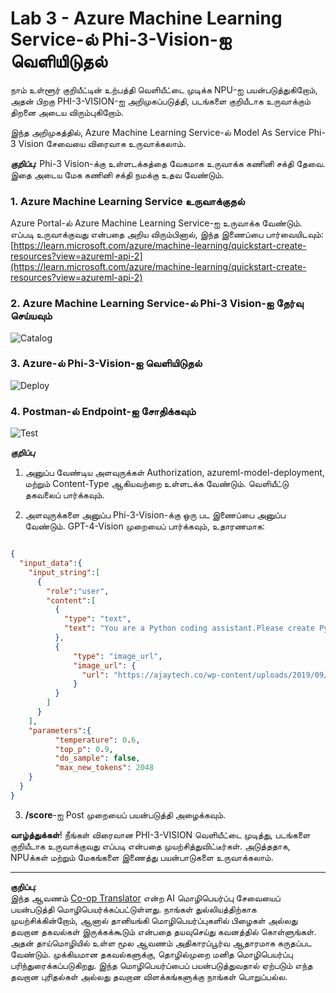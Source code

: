 <!--
CO_OP_TRANSLATOR_METADATA:
{
  "original_hash": "20cb4e6ac1686248e8be913ccf6c2bc2",
  "translation_date": "2025-10-11T11:57:34+00:00",
  "source_file": "md/02.Application/02.Code/Phi3/VSCodeExt/HOL/Apple/03.DeployPhi3VisionOnAzure.md",
  "language_code": "ta"
}
-->
# **Lab 3 - Azure Machine Learning Service-ல் Phi-3-Vision-ஐ வெளியிடுதல்**

நாம் உள்ளூர் குறியீட்டின் உற்பத்தி வெளியீட்டை முடிக்க NPU-ஐ பயன்படுத்துகிறோம், அதன் பிறகு PHI-3-VISION-ஐ அறிமுகப்படுத்தி, படங்களை குறியீடாக உருவாக்கும் திறனை அடைய விரும்புகிறோம்.

இந்த அறிமுகத்தில், Azure Machine Learning Service-ல் Model As Service Phi-3 Vision சேவையை விரைவாக உருவாக்கலாம்.

***குறிப்பு***: Phi-3 Vision-க்கு உள்ளடக்கத்தை வேகமாக உருவாக்க கணினி சக்தி தேவை. இதை அடைய மேக கணினி சக்தி நமக்கு உதவ வேண்டும்.


### **1. Azure Machine Learning Service உருவாக்குதல்**

Azure Portal-ல் Azure Machine Learning Service-ஐ உருவாக்க வேண்டும். எப்படி உருவாக்குவது என்பதை அறிய விரும்பினால், இந்த இணைப்பை பார்வையிடவும்: [https://learn.microsoft.com/azure/machine-learning/quickstart-create-resources?view=azureml-api-2](https://learn.microsoft.com/azure/machine-learning/quickstart-create-resources?view=azureml-api-2)


### **2. Azure Machine Learning Service-ல் Phi-3 Vision-ஐ தேர்வு செய்யவும்**

![Catalog](../../../../../../../../../imgs/02/vscodeext/vison_catalog.png)


### **3. Azure-ல் Phi-3-Vision-ஐ வெளியிடுதல்**

![Deploy](../../../../../../../../../imgs/02/vscodeext/vision_deploy.png)


### **4. Postman-ல் Endpoint-ஐ சோதிக்கவும்**

![Test](../../../../../../../../../imgs/02/vscodeext/vision_test.png)


***குறிப்பு***

1. அனுப்ப வேண்டிய அளவுருக்கள் Authorization, azureml-model-deployment, மற்றும் Content-Type ஆகியவற்றை உள்ளடக்க வேண்டும். வெளியீட்டு தகவலைப் பார்க்கவும்.

2. அளவுருக்களை அனுப்ப Phi-3-Vision-க்கு ஒரு பட இணைப்பை அனுப்ப வேண்டும். GPT-4-Vision முறையைப் பார்க்கவும், உதாரணமாக:

```json

{
  "input_data":{
    "input_string":[
      {
        "role":"user",
        "content":[ 
          {
            "type": "text",
            "text": "You are a Python coding assistant.Please create Python code for image "
          },
          {
              "type": "image_url",
              "image_url": {
                "url": "https://ajaytech.co/wp-content/uploads/2019/09/index.png"
              }
          }
        ]
      }
    ],
    "parameters":{
          "temperature": 0.6,
          "top_p": 0.9,
          "do_sample": false,
          "max_new_tokens": 2048
    }
  }
}

```

3. **/score**-ஐ Post முறையைப் பயன்படுத்தி அழைக்கவும்.

**வாழ்த்துக்கள்**! நீங்கள் விரைவான PHI-3-VISION வெளியீட்டை முடித்து, படங்களை குறியீடாக உருவாக்குவது எப்படி என்பதை முயற்சித்துவிட்டீர்கள். அடுத்ததாக, NPUக்கள் மற்றும் மேகங்களை இணைத்து பயன்பாடுகளை உருவாக்கலாம்.

---

**குறிப்பு**:  
இந்த ஆவணம் [Co-op Translator](https://github.com/Azure/co-op-translator) என்ற AI மொழிபெயர்ப்பு சேவையைப் பயன்படுத்தி மொழிபெயர்க்கப்பட்டுள்ளது. நாங்கள் துல்லியத்திற்காக முயற்சிக்கின்றோம், ஆனால் தானியங்கி மொழிபெயர்ப்புகளில் பிழைகள் அல்லது தவறான தகவல்கள் இருக்கக்கூடும் என்பதை தயவுசெய்து கவனத்தில் கொள்ளுங்கள். அதன் தாய்மொழியில் உள்ள மூல ஆவணம் அதிகாரப்பூர்வ ஆதாரமாக கருதப்பட வேண்டும். முக்கியமான தகவல்களுக்கு, தொழில்முறை மனித மொழிபெயர்ப்பு பரிந்துரைக்கப்படுகிறது. இந்த மொழிபெயர்ப்பைப் பயன்படுத்துவதால் ஏற்படும் எந்த தவறான புரிதல்கள் அல்லது தவறான விளக்கங்களுக்கு நாங்கள் பொறுப்பல்ல.